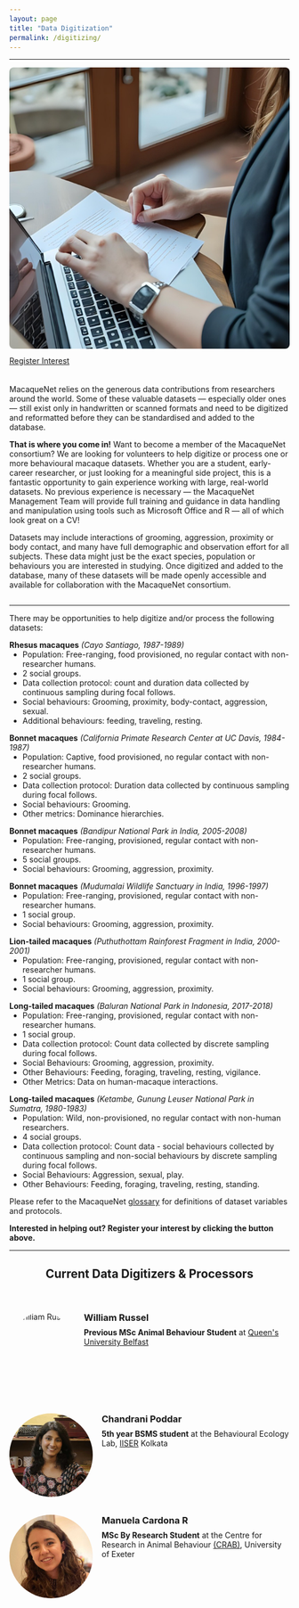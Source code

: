 ```yaml
---
layout: page
title: "Data Digitization"
permalink: /digitizing/
---
```

***

<div style="display: flex; align-items: flex-start; gap: 20px; flex-wrap: wrap;">

  <div style="flex: 1; min-width: 250px;">
    <img src="/assets/images/dataentry.png" alt="Data Entry" style="max-width: 100%; height: auto; border-radius: 8px;">
    <ul class="actions" style="display: flex; justify-content: flex-start; list-style: none; padding: 10px 0 0 0; margin: 0;">
      <li><a href="https://docs.google.com/forms/d/e/1FAIpQLSfqBYtTI_VpsGvO_Z3HKojjQ7wmw98vVm8E8Iq4gubWgoJTzA/viewform?usp=dialog" target="_blank" class="button big">Register Interest</a></li> 
    </ul>
  </div>

  <div style="flex: 2; min-width: 300px;">
    <p>
      MacaqueNet relies on the generous data contributions from researchers around the world. Some of these valuable datasets — especially older ones — still exist only in handwritten or scanned formats and need to be digitized and reformatted before they can be standardised and added to the database.
    </p>
    <p>
      <strong>That is where you come in!</strong> Want to become a member of the MacaqueNet consortium? We are looking for volunteers to help digitize or process one or more behavioural macaque datasets. 
      Whether you are a student, early-career researcher, or just looking for a meaningful side project, this is a fantastic opportunity to gain experience working with large, real-world datasets.
      No previous experience is necessary — the MacaqueNet Management Team will provide full training and guidance in data handling and manipulation using tools such as Microsoft Office and R — all of which look great on a CV! 
    </p>
    <p>
      Datasets may include interactions of grooming, aggression, proximity or body contact, and many have full demographic and observation effort for all subjects. These data might just be the exact species, population or behaviours you are interested in studying. 
      Once digitized and added to the database, many of these datasets will be made openly accessible and available for collaboration with the MacaqueNet consortium.
    </p> 
  </div>
</div>

***

<p>
  There may be opportunities to help digitize and/or process the following datasets:
</p>

<p style="margin-bottom: 0;"><strong>Rhesus macaques</strong> <em>(Cayo Santiago, 1987-1989)</em></p>
<ul style="margin-top: 0;">
  <li>Population: Free-ranging, food provisioned, no regular contact with non-researcher humans.</li>
  <li>2 social groups.</li>
  <li>Data collection protocol: count and duration data collected by continuous sampling during focal follows.</li>
  <li>Social behaviours: Grooming, proximity, body-contact, aggression, sexual.</li>
  <li>Additional behaviours: feeding, traveling, resting.</li>
</ul>

<p style="margin-bottom: 0;"><strong>Bonnet macaques</strong> <em>(California Primate Research Center at UC Davis, 1984-1987)</em></p>
<ul style="margin-top: 0;">
  <li>Population: Captive, food provisioned, no regular contact with non-researcher humans.</li>
  <li>2 social groups.</li>
  <li>Data collection protocol: Duration data collected by continuous sampling during focal follows.</li>
  <li>Social behaviours: Grooming.</li>
  <li>Other metrics: Dominance hierarchies.</li>
</ul>

<p style="margin-bottom: 0;"><strong>Bonnet macaques</strong> <em>(Bandipur National Park in India, 2005-2008)</em></p>
<ul style="margin-top: 0;">
  <li>Population: Free-ranging, provisioned, regular contact with non-researcher humans.</li>
  <li>5 social groups.</li>
  <li>Social behaviours: Grooming, aggression, proximity.</li>
</ul>

<p style="margin-bottom: 0;"><strong>Bonnet macaques</strong> <em>(Mudumalai Wildlife Sanctuary in India, 1996-1997)</em></p>
<ul style="margin-top: 0;">
  <li>Population: Free-ranging, provisioned, regular contact with non-researcher humans.</li>
  <li>1 social group.</li>
  <li>Social behaviours: Grooming, aggression, proximity.</li>
</ul>

<p style="margin-bottom: 0;"><strong>Lion-tailed macaques</strong> <em>(Puthuthottam Rainforest Fragment in India, 2000-2001)</em></p>
<ul style="margin-top: 0;">
  <li>Population: Free-ranging, provisioned, regular contact with non-researcher humans.</li>
  <li>1 social group.</li>
  <li>Social behaviours: Grooming, aggression, proximity.</li>
</ul>

<p style="margin-bottom: 0;"><strong>Long-tailed macaques</strong> <em>(Baluran National Park in Indonesia, 2017-2018)</em></p>
<ul style="margin-top: 0;">
  <li>Population: Free-ranging, provisioned, regular contact with non-researcher humans.</li>
  <li>1 social group.</li>
  <li>Data collection protocol: Count data collected by discrete sampling during focal follows.</li>
  <li>Social Behaviours: Grooming, aggression, proximity.</li>
  <li>Other Behaviours: Feeding, foraging, traveling, resting, vigilance.</li>
  <li>Other Metrics: Data on human-macaque interactions.</li>
</ul>

<p style="margin-bottom: 0;"><strong>Long-tailed macaques</strong> <em>(Ketambe, Gunung Leuser National Park in Sumatra, 1980-1983)</em></p>
<ul style="margin-top: 0;">
  <li>Population: Wild, non-provisioned, no regular contact with non-human researchers.</li>
  <li>4 social groups.</li>
  <li>Data collection protocol: Count data - social behaviours collected by continuous sampling and non-social behaviours by discrete sampling during focal follows.</li>
  <li>Social Behaviours: Aggression, sexual, play.</li>
  <li>Other Behaviours: Feeding, foraging, traveling, resting, standing.</li>
</ul>

<p>
  Please refer to the MacaqueNet <a href="https://github.com/MacaqueNet/database/blob/main/database%20schema_glossary_terms%20of%20use/Glossary.pdf" target="_blank" >glossary</a> for definitions of dataset variables and protocols.
</p>

<p> 
  <strong>Interested in helping out? Register your interest by clicking the button above.</strong>
</p>

***

<header class="major">
    <h2>Current Data Digitizers & Processors</h2>
</header>

<div style="display:flex; align-items:flex-start; margin-bottom:2rem;">
    <img src="/assets/images/" alt="William Russel" 
         style="width:150px; height:150px; object-fit:cover; border-radius:50%; margin-right:1rem;">
    <div>
        <h3 style="margin:0 0 0.5rem 0;">William Russel</h3>
        <p style="margin:0;"><strong>Previous MSc Animal Behaviour Student</strong> at <a href="https://www.qub.ac.uk/" target="_blank">Queen's University Belfast</a></p>
    </div>
</div>

<div style="display:flex; align-items:flex-start; margin-bottom:2rem;">
    <img src="/assets/images/chandrani_poddar.jpg" alt="Chandrani Poddar" 
         style="width:150px; height:150px; object-fit:cover; border-radius:50%; margin-right:1rem;">
    <div>
        <h3 style="margin:0 0 0.5rem 0;">Chandrani Poddar</h3>
        <p style="margin:0;"><strong>5th year BSMS student</strong> at the Behavioural Ecology Lab, 
           <a href="https://www.iiserkol.ac.in/web/en/#gsc.tab=0" target="_blank">IISER</a> Kolkata</p>
    </div>
</div>

<div style="display:flex; align-items:flex-start; margin-bottom:2rem;">
    <img src="/assets/images/manuela_cardona_r.jpg" alt="Manuela Cardona R" 
         style="width:150px; height:150px; object-fit:cover; border-radius:50%; margin-right:1rem;">
    <div>
        <h3 style="margin:0 0 0.5rem 0;">Manuela Cardona R</h3>
        <p style="margin:0;"><strong>MSc By Research Student</strong> at the Centre for Research in Animal Behaviour 
           <a href="https://www.exeter.ac.uk/research/groups/psychology/crab/" target="_blank">(CRAB)</a>, University of Exeter</p>
    </div>
</div>




  
